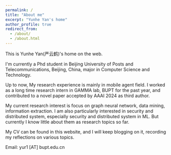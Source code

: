 ```yaml
---
permalink: /
title: "About me"
excerpt: "Yunhe Yan's home"
author_profile: true
redirect_from: 
  - /about/
  - /about.html
---
```


This is Yunhe Yan(严云鹤)'s home on the web.  
  
I'm currently a Phd student in Beijing University of Posts and Telecommunications, Beijing, China, major in Computer Science and Technology.  
  
Up to now, My research experience is mainly in mobile agent field. I worked as a long time research intern in GAMMA lab, BUPT for the past year, and contributed to a novel paper accepted by AAAI 2024 as third author.  
  
My current research interest is focus on graph neural network, data mining, information extraction. I am also particularly interested in security and distributed system, especially security and distributed system in ML. But currently I know little about them as research topics so far.  
  
My CV can be found in this website, and I will keep blogging on it, recording my reflections on various topics.  
  
Email: yur1 [AT] bupt.edu.cn  
